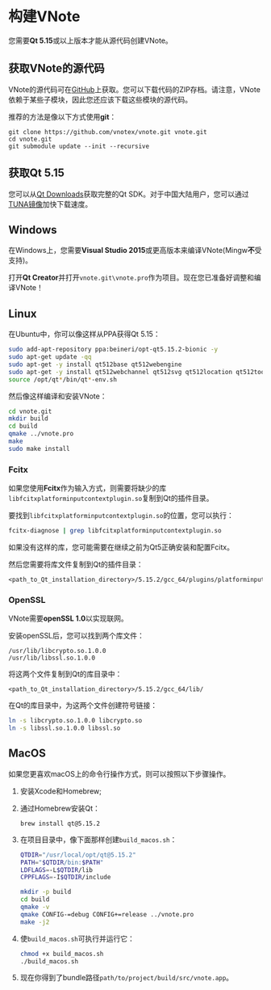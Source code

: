 # 构建VNote
您需要**Qt 5.15**或以上版本才能从源代码创建VNote。

## 获取VNote的源代码
VNote的源代码可在[GitHub](https://github.com/vnotex/vnote)上获取。您可以下载代码的ZIP存档。请注意，VNote依赖于某些子模块，因此您还应该下载这些模块的源代码。

推荐的方法是像以下方式使用**git**：

```
git clone https://github.com/vnotex/vnote.git vnote.git
cd vnote.git
git submodule update --init --recursive
```

## 获取Qt 5.15
您可以从[Qt Downloads](http://info.qt.io/download-qt-for-application-development)获取完整的Qt SDK。对于中国大陆用户，您可以通过[TUNA镜像](https://mirrors4.tuna.tsinghua.edu.cn/qt/official_releases/qt/5.15/)加快下载速度。

## Windows
在Windows上，您需要**Visual Studio 2015**或更高版本来编译VNote(Mingw**不**受支持)。

打开**Qt Creator**并打开`vnote.git\vnote.pro`作为项目。现在您已准备好调整和编译VNote！

## Linux
在Ubuntu中，你可以像这样从PPA获得Qt 5.15：

```sh
sudo add-apt-repository ppa:beineri/opt-qt5.15.2-bionic -y
sudo apt-get update -qq
sudo apt-get -y install qt512base qt512webengine
sudo apt-get -y install qt512webchannel qt512svg qt512location qt512tools qt512translations
source /opt/qt*/bin/qt*-env.sh
```

然后像这样编译和安装VNote：

```sh
cd vnote.git
mkdir build
cd build
qmake ../vnote.pro
make
sudo make install
```

### Fcitx
如果您使用**Fcitx**作为输入方式，则需要将缺少的库`libfcitxplatforminputcontextplugin.so`复制到Qt的插件目录。

要找到`libfcitxplatforminputcontextplugin.so`的位置，您可以执行：

```sh
fcitx-diagnose | grep libfcitxplatforminputcontextplugin.so
```

如果没有这样的库，您可能需要在继续之前为Qt5正确安装和配置Fcitx。

然后您需要将库文件复制到Qt的插件目录：

```
<path_to_Qt_installation_directory>/5.15.2/gcc_64/plugins/platforminputcontexts/
```

### OpenSSL
VNote需要**openSSL 1.0**以实现联网。

安装openSSL后，您可以找到两个库文件：

```
/usr/lib/libcrypto.so.1.0.0
/usr/lib/libssl.so.1.0.0
```

将这两个文件复制到Qt的库目录中：

```
<path_to_Qt_installation_directory>/5.15.2/gcc_64/lib/
```

在Qt的库目录中，为这两个文件创建符号链接：

```sh
ln -s libcrypto.so.1.0.0 libcrypto.so
ln -s libssl.so.1.0.0 libssl.so
```

## MacOS
如果您更喜欢macOS上的命令行操作方式，则可以按照以下步骤操作。

1. 安装Xcode和Homebrew;
2. 通过Homebrew安装Qt：

    ```
    brew install qt@5.15.2
    ```

3. 在项目目录中，像下面那样创建`build_macos.sh`：

    ```sh
    QTDIR="/usr/local/opt/qt@5.15.2"
    PATH="$QTDIR/bin:$PATH"
    LDFLAGS=-L$QTDIR/lib
    CPPFLAGS=-I$QTDIR/include

    mkdir -p build
    cd build
    qmake -v
    qmake CONFIG-=debug CONFIG+=release ../vnote.pro
    make -j2
    ```

4. 使`build_macos.sh`可执行并运行它：

    ```sh
    chmod +x build_macos.sh
    ./build_macos.sh
    ```

5. 现在你得到了bundle路径`path/to/project/build/src/vnote.app`。
